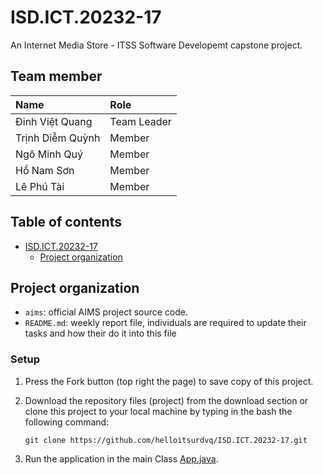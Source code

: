 # ISD.ICT.20232-17
An Internet Media Store - ITSS Software Developemt capstone project.

## Team member
| Name             | Role        |
|:-----------------| :---------- |
| Đinh Việt Quang  | Team Leader |
| Trịnh Diễm Quỳnh | Member      |
| Ngô Minh Quý     | Member      |
| Hồ Nam Sơn       | Member      |
| Lê Phú Tài       | Member      |

## Table of contents
-   [ISD.ICT.20232-17](#isdict20232-17)
    -   [Project organization](#project-organization)

## Project organization
- `aims`: official AIMS project source code.
- `README.md`: weekly report file, individuals are required to update their tasks and how their do it into this file

### Setup
1. Press the Fork button (top right the page) to save copy of this project.
2. Download the repository files (project) from the download section or clone this project to your local machine by typing in the bash the following command:

       git clone https://github.com/helloitsurdvq/ISD.ICT.20232-17.git
3. Run the application in the main Class [App.java](/app/App.java).